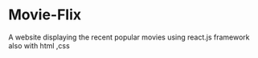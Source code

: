 # Movie-Flix
A website displaying the recent popular movies using react.js framework also with html ,css  
